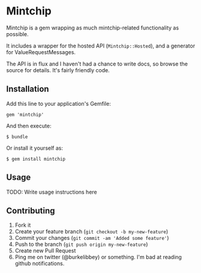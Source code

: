 # Mintchip

Mintchip is a gem wrapping as much mintchip-related functionality
as possible.

It includes a wrapper for the hosted API (`Mintchip::Hosted`), and
a generator for ValueRequestMessages.

The API is in flux and I haven't had a chance to write docs, so 
browse the source for details. It's fairly friendly code.

## Installation

Add this line to your application's Gemfile:

    gem 'mintchip'

And then execute:

    $ bundle

Or install it yourself as:

    $ gem install mintchip

## Usage

TODO: Write usage instructions here

## Contributing

1. Fork it
2. Create your feature branch (`git checkout -b my-new-feature`)
3. Commit your changes (`git commit -am 'Added some feature'`)
4. Push to the branch (`git push origin my-new-feature`)
5. Create new Pull Request
6. Ping me on twitter (@burkelibbey) or something. I'm bad at reading github notifications.